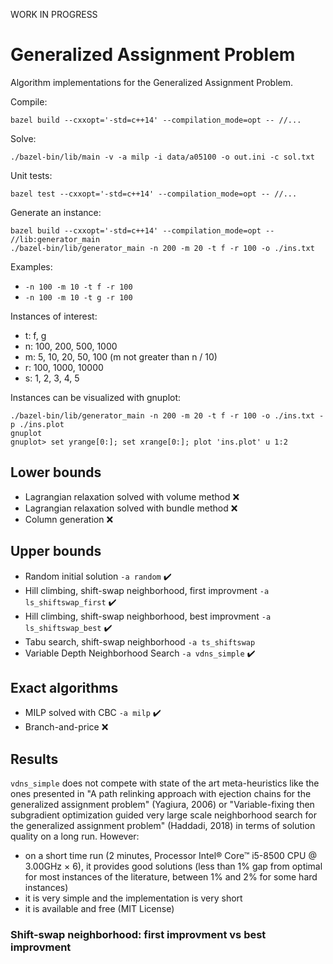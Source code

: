 WORK IN PROGRESS

# Generalized Assignment Problem

Algorithm implementations for the Generalized Assignment Problem.

Compile:
```
bazel build --cxxopt='-std=c++14' --compilation_mode=opt -- //...
```

Solve:
```
./bazel-bin/lib/main -v -a milp -i data/a05100 -o out.ini -c sol.txt
```

Unit tests:
```
bazel test --cxxopt='-std=c++14' --compilation_mode=opt -- //...
```

Generate an instance:
```
bazel build --cxxopt='-std=c++14' --compilation_mode=opt -- //lib:generator_main
./bazel-bin/lib/generator_main -n 200 -m 20 -t f -r 100 -o ./ins.txt
```

Examples:
- `-n 100 -m 10 -t f -r 100`
- `-n 100 -m 10 -t g -r 100`

Instances of interest:
- t: f, g
- n: 100, 200, 500, 1000
- m: 5, 10, 20, 50, 100 (m not greater than n / 10)
- r: 100, 1000, 10000
- s: 1, 2, 3, 4, 5

Instances can be visualized with gnuplot:
```
./bazel-bin/lib/generator_main -n 200 -m 20 -t f -r 100 -o ./ins.txt -p ./ins.plot
gnuplot
gnuplot> set yrange[0:]; set xrange[0:]; plot 'ins.plot' u 1:2
```

## Lower bounds

- Lagrangian relaxation solved with volume method :x:
- Lagrangian relaxation solved with bundle method :x:
- Column generation :x:

## Upper bounds

- Random initial solution `-a random` :heavy_check_mark:
- Hill climbing, shift-swap neighborhood, first improvment `-a ls_shiftswap_first` :heavy_check_mark:
- Hill climbing, shift-swap neighborhood, best improvment `-a ls_shiftswap_best` :heavy_check_mark:
- Tabu search, shift-swap neighborhood `-a ts_shiftswap`
- Variable Depth Neighborhood Search `-a vdns_simple` :heavy_check_mark:

## Exact algorithms

- MILP solved with CBC `-a milp` :heavy_check_mark:
- Branch-and-price :x:

## Results

`vdns_simple` does not compete with state of the art meta-heuristics like the ones presented in "A path relinking approach with ejection chains for the generalized assignment problem" (Yagiura, 2006) or "Variable-fixing then subgradient optimization guided very large scale neighborhood search for the generalized assignment problem" (Haddadi, 2018) in terms of solution quality on a long run. However:
- on a short time run (2 minutes, Processor Intel® Core™ i5-8500 CPU @ 3.00GHz × 6), it provides good solutions (less than 1% gap from optimal for most instances of the literature, between 1% and 2% for some hard instances)
- it is very simple and the implementation is very short
- it is available and free (MIT License)

### Shift-swap neighborhood: first improvment vs best improvment


